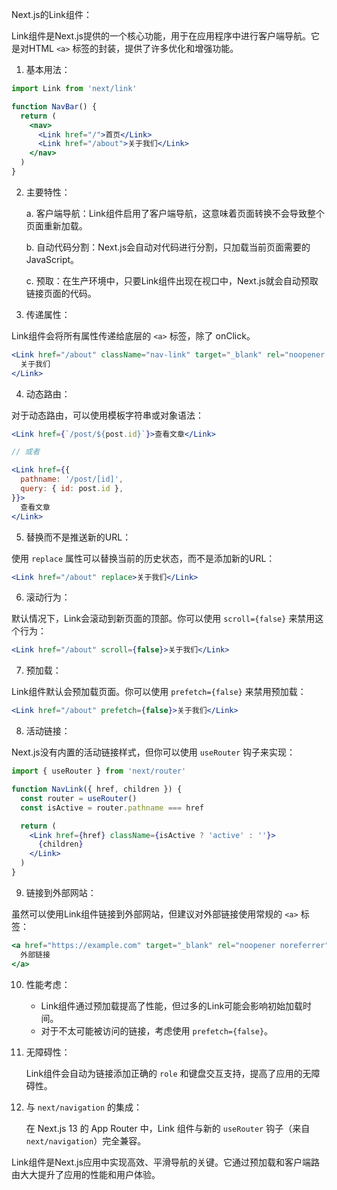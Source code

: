 Next.js的Link组件：

Link组件是Next.js提供的一个核心功能，用于在应用程序中进行客户端导航。它是对HTML `<a>` 标签的封装，提供了许多优化和增强功能。

1. 基本用法：

```jsx
import Link from 'next/link'

function NavBar() {
  return (
    <nav>
      <Link href="/">首页</Link>
      <Link href="/about">关于我们</Link>
    </nav>
  )
}
```

2. 主要特性：

   a. 客户端导航：Link组件启用了客户端导航，这意味着页面转换不会导致整个页面重新加载。

   b. 自动代码分割：Next.js会自动对代码进行分割，只加载当前页面需要的JavaScript。

   c. 预取：在生产环境中，只要Link组件出现在视口中，Next.js就会自动预取链接页面的代码。

3. 传递属性：

Link组件会将所有属性传递给底层的 `<a>` 标签，除了 onClick。

```jsx
<Link href="/about" className="nav-link" target="_blank" rel="noopener noreferrer">
  关于我们
</Link>
```

4. 动态路由：

对于动态路由，可以使用模板字符串或对象语法：

```jsx
<Link href={`/post/${post.id}`}>查看文章</Link>

// 或者

<Link href={{
  pathname: '/post/[id]',
  query: { id: post.id },
}}>
  查看文章
</Link>
```

5. 替换而不是推送新的URL：

使用 `replace` 属性可以替换当前的历史状态，而不是添加新的URL：

```jsx
<Link href="/about" replace>关于我们</Link>
```

6. 滚动行为：

默认情况下，Link会滚动到新页面的顶部。你可以使用 `scroll={false}` 来禁用这个行为：

```jsx
<Link href="/about" scroll={false}>关于我们</Link>
```

7. 预加载：

Link组件默认会预加载页面。你可以使用 `prefetch={false}` 来禁用预加载：

```jsx
<Link href="/about" prefetch={false}>关于我们</Link>
```

8. 活动链接：

Next.js没有内置的活动链接样式，但你可以使用 `useRouter` 钩子来实现：

```jsx
import { useRouter } from 'next/router'

function NavLink({ href, children }) {
  const router = useRouter()
  const isActive = router.pathname === href

  return (
    <Link href={href} className={isActive ? 'active' : ''}>
      {children}
    </Link>
  )
}
```

9. 链接到外部网站：

虽然可以使用Link组件链接到外部网站，但建议对外部链接使用常规的 `<a>` 标签：

```jsx
<a href="https://example.com" target="_blank" rel="noopener noreferrer">
  外部链接
</a>
```

10. 性能考虑：

    - Link组件通过预加载提高了性能，但过多的Link可能会影响初始加载时间。
    - 对于不太可能被访问的链接，考虑使用 `prefetch={false}`。

11. 无障碍性：

    Link组件会自动为链接添加正确的 `role` 和键盘交互支持，提高了应用的无障碍性。

12. 与 `next/navigation` 的集成：

    在 Next.js 13 的 App Router 中，Link 组件与新的 `useRouter` 钩子（来自 `next/navigation`）完全兼容。

Link组件是Next.js应用中实现高效、平滑导航的关键。它通过预加载和客户端路由大大提升了应用的性能和用户体验。